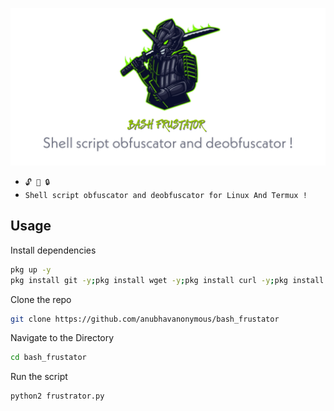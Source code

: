 
<img src="logo.jpg"><br>


* `🔓 🔐 🔒`<br />
* `Shell script obfuscator and deobfuscator for Linux And Termux !`

## Usage
Install dependencies
```bash
pkg up -y
pkg install git -y;pkg install wget -y;pkg install curl -y;pkg install openssl -y;pkg install python2 -y;pip2 install requests;pip2 install mechanize;pip2 install bs4;pip2 install uncompyle6;npm install -g bash-obfuscate
```
Clone the repo
```bash
git clone https://github.com/anubhavanonymous/bash_frustator
```
Navigate to the Directory
```bash
cd bash_frustator
```

Run the script
```bash
python2 frustrator.py
```
